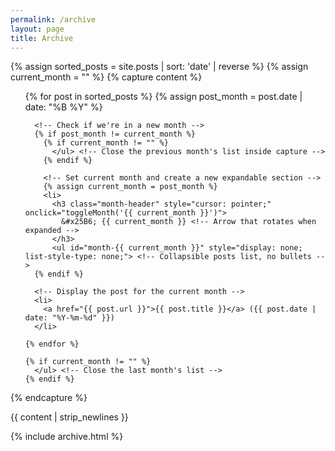 ```yaml
---
permalink: /archive
layout: page
title: Archive
---
```


<div class="post">

  {% assign sorted_posts = site.posts | sort: 'date' | reverse %}
  {% assign current_month = "" %}
  {% capture content %} <!-- Start capturing the content -->

  <ul style="list-style-type: none;"> <!-- Remove bullets for the months -->
    {% for post in sorted_posts %}
      {% assign post_month = post.date | date: "%B %Y" %}
      
      <!-- Check if we're in a new month -->
      {% if post_month != current_month %}
        {% if current_month != "" %}
          </ul> <!-- Close the previous month's list inside capture -->
        {% endif %}
        
        <!-- Set current month and create a new expandable section -->
        {% assign current_month = post_month %}
        <li>
          <h3 class="month-header" style="cursor: pointer;" onclick="toggleMonth('{{ current_month }}')">
            &#x25B6; {{ current_month }} <!-- Arrow that rotates when expanded -->
          </h3>
          <ul id="month-{{ current_month }}" style="display: none; list-style-type: none;"> <!-- Collapsible posts list, no bullets -->
      {% endif %}
      
      <!-- Display the post for the current month -->
      <li>
        <a href="{{ post.url }}">{{ post.title }}</a> ({{ post.date | date: "%Y-%m-%d" }})
      </li>
      
    {% endfor %}
    
    {% if current_month != "" %}
      </ul> <!-- Close the last month's list -->
    {% endif %}
  </ul> <!-- Close the outer <ul> -->
  
  {% endcapture %} <!-- Stop capturing -->

  {{ content | strip_newlines }} <!-- Output the captured content without extra newlines -->
</div>

<!-- Add some JavaScript to handle the collapsing/expanding functionality -->
<script>
  function toggleMonth(month) {
    var list = document.getElementById('month-' + month);
    var header = document.querySelector('h3.month-header[onclick="toggleMonth(\'' + month + '\')"]');
    
    if (list.style.display === "none") {
      list.style.display = "block";
      header.innerHTML = "&#x25BC; " + month; // Change to downward arrow
    } else {
      list.style.display = "none";
      header.innerHTML = "&#x25B6; " + month; // Change to right arrow
    }
  }
</script>

<!-- Include the tag archive -->
{% include archive.html %}
